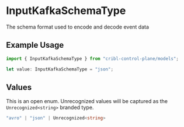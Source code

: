 # InputKafkaSchemaType

The schema format used to encode and decode event data

## Example Usage

```typescript
import { InputKafkaSchemaType } from "cribl-control-plane/models";

let value: InputKafkaSchemaType = "json";
```

## Values

This is an open enum. Unrecognized values will be captured as the `Unrecognized<string>` branded type.

```typescript
"avro" | "json" | Unrecognized<string>
```